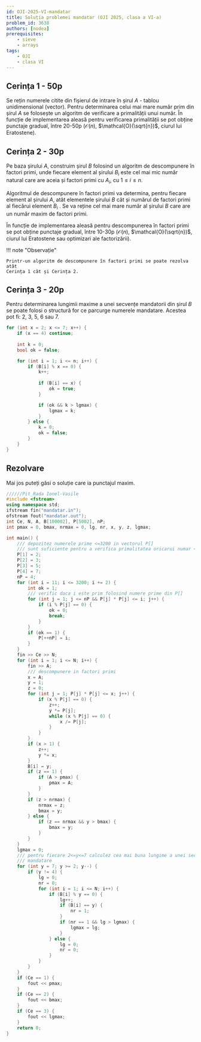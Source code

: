 ```yaml
---
id: OJI-2025-VI-mandatar
title: Soluția problemei mandatar (OJI 2025, clasa a VI-a)
problem_id: 3638
authors: [nodea]
prerequisites:
    - sieve
    - arrays
tags:
    - OJI
    - clasa VI
---
```


## Cerința 1 - 50p

Se rețin numerele citite din fișierul de intrare în șirul $A$ - tablou
unidimensional (vector). Pentru determinarea celui mai mare număr prim din șirul
$A$ se folosește un algoritm de verificare a primalității unui număr. În funcție
de implementarea aleasă pentru verificarea primalității se pot obține punctaje
gradual, între 20-50p ($\mathcal{O}(n)$, $\mathcal{O}(\sqrt{n})$, ciurul lui
Eratostene).

## Cerința 2 - 30p

Pe baza șirului $A$, construim șirul $B$ folosind un algoritm de descompunere în
factori primi, unde fiecare element al șirului $B_i$ este cel mai mic număr
natural care are aceia și factori primi cu $A_i$, cu $1 \leq i \leq n$.

Algoritmul de descompunere în factori primi va determina, pentru fiecare element
al șirului $A$, atât elementele șirului $B$ cât și numărul de factori primi al
fiecărui element $B_i$ . Se va reține cel mai mare număr al șirului $B$ care are
un număr maxim de factori primi.

În funcție de implementarea aleasă pentru descompunerea în factori primi se pot
obține punctaje gradual, între 10-30p ($\mathcal{O}(n)$,
$\mathcal{O}(\sqrt{n})$, ciurul lui Eratostene sau optimizari ale
factorizării).

!!! note "Observație"

    Printr-un algoritm de descompunere în factori primi se poate rezolva atât
    Cerința 1 cât și Cerința 2.

## Cerința 3 - 20p

Pentru determinarea lungimii maxime a unei secvențe mandatorii din șirul $B$ se
poate folosi o structură for ce parcurge numerele mandatare. Acestea pot fi: 2,
3, 5, 6 sau 7.

```cpp
for (int x = 2; x <= 7; x++) {
    if (x == 4) continue;
    
    int k = 0;
    bool ok = false;

    for (int i = 1; i <= n; i++) {
        if (B[i] % x == 0) {
            k++;
            
            if (B[i] == x) {
                ok = true;
            }

            if (ok && k > lgmax) {
                lgmax = k;
            }
        } else {
            k = 0;
            ok = false;
        }
    }
}
```

## Rezolvare

Mai jos puteți găsi o soluție care ia punctajul maxim.

```cpp
//////Pit_Rada Ionel-Vasile
#include <fstream>
using namespace std;
ifstream fin("mandatar.in");
ofstream fout("mandatar.out");
int Ce, N, A, B[100002], P[5002], nP;
int pmax = 0, bmax, nrmax = 0, lg, nr, x, y, z, lgmax;

int main() {
    /// depozitez numerele prime <=3200 in vectorul P[]
    /// sunt suficiente pentru a verifica primalitatea oricarui numar <= 10^7
    P[1] = 2;
    P[2] = 3;
    P[3] = 5;
    P[4] = 7;
    nP = 4;
    for (int i = 11; i <= 3200; i += 2) {
        int ok = 1;
        /// verific daca i este prim folosind numere prime din P[]
        for (int j = 1; j <= nP && P[j] * P[j] <= i; j++) {
            if (i % P[j] == 0) {
                ok = 0;
                break;
            }
        }
        if (ok == 1) {
            P[++nP] = i;
        }
    }
    fin >> Ce >> N;
    for (int i = 1; i <= N; i++) {
        fin >> A;
        /// descompunere in factori primi
        x = A;
        y = 1;
        z = 0;
        for (int j = 1; P[j] * P[j] <= x; j++) {
            if (x % P[j] == 0) {
                z++;
                y *= P[j];
                while (x % P[j] == 0) {
                    x /= P[j];
                }
            }
        }
        if (x > 1) {
            z++;
            y *= x;
        }
        B[i] = y;
        if (z == 1) {
            if (A > pmax) {
                pmax = A;
            }
        }
        if (z > nrmax) {
            nrmax = z;
            bmax = y;
        } else {
            if (z == nrmax && y > bmax) {
                bmax = y;
            }
        }
    }
    lgmax = 0;
    /// pentru fiecare 2<=y<=7 calculez cea mai buna lungime a unei secvente
    /// mandatare
    for (int y = 7; y >= 2; y--) {
        if (y != 4) {
            lg = 0;
            nr = 0;
            for (int i = 1; i <= N; i++) {
                if (B[i] % y == 0) {
                    lg++;
                    if (B[i] == y) {
                        nr = 1;
                    }
                    if (nr == 1 && lg > lgmax) {
                        lgmax = lg;
                    }
                } else {
                    lg = 0;
                    nr = 0;
                }
            }
        }
    }
    if (Ce == 1) {
        fout << pmax;
    }
    if (Ce == 2) {
        fout << bmax;
    }
    if (Ce == 3) {
        fout << lgmax;
    }
    return 0;
}
```
